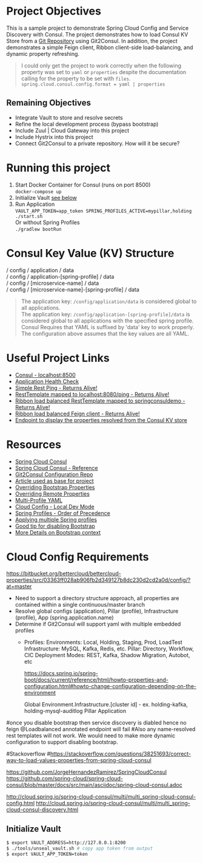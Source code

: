 # Project Objectives
This is a sample project to demonstrate Spring Cloud Config and Service Discovery with Consul.  The project demonstrates how to load Consul KV Store from a [Git Repository](https://github.com/jmorgan0825/Git2Consul) using Git2Consul. In addition, the project demonstrates a simple Feign client, Ribbon client-side load-balancing, and dynamic property refreshing.

> I could only get the project to work correctly when the following property was set to `yaml` or `properties` despite the documentation calling for the property to be set with `files`.  
  `spring.cloud.consul.config.format = yaml | properties`

## Remaining Objectives
* Integrate Vault to store and resolve secrets
* Refine the local development process (bypass bootstrap)
* Include Zuul | Cloud Gateway into this project
* Include Hystrix into this project
* Connect Git2Consul to a private repository.  How will it be secure?

# Running this project  
1. Start Docker Container for Consul (runs on port 8500)  
`docker-compose up`
2. Initialize Vault
[see below](#initialize-vault)
3. Run Application  
`VAULT_APP_TOKEN=app_token SPRING_PROFILES_ACTIVE=mypillar,holding ./start.sh`  
Or without Spring Profiles  
`./gradlew bootRun`


# Consul Key Value (KV) Structure  

/ config / application / data  
/ config / application-[spring-profile] / data  
/ config / [microservice-name] / data  
/ config / [microservice-name]-[spring-profile] / data  

> The application key: `/config/application/data` is considered global to all applications.  
> The application key: `/config/application-[spring-profile]/data` is considered global to all applications with the specified spring profile.  
> Consul Requires that YAML is suffixed by 'data' key to work properly.  The configuration above assumes that the key values are all YAML.  

# Useful Project Links
* [Consul - localhost:8500](http://localhost:8500)
* [Application Health Check](http://localhost:8080/health)
* [Simple Rest Ping - Returns Alive!](http://localhost:8080/ping)
* [RestTemplate mapped to localhost:8080/ping - Returns Alive!](http://localhost:8080/ping/rest)
* [Ribbon load balanced RestTemplate mapped to springconsuldemo - Returns Alive!](http://localhost:8080/ping/rest/ribbon)
* [Ribbon load balanced Feign client - Returns Alive!](http://localhost:8080/ping/rest/feign)
* [Endpoint to display the properties resolved from the Consul KV store](http://localhost:8080/property)

# Resources
* [Spring Cloud Consul](https://github.com/spring-cloud/spring-cloud-consul/blob/master/docs/src/main/asciidoc/spring-cloud-consul.adoc)
* [Spring Cloud Consul - Reference](http://cloud.spring.io/spring-cloud-consul/multi/multi_spring-cloud-consul-config.html)
* [Git2Consul Configuration Repo](https://github.com/jmorgan0825/Git2Consul)
* [Article used as base for project](http://www.jorgehernandezramirez.com/2017/09/02/spring-cloud-consul-ribbon-feign/)
* [Overriding Bootstrap Properties](http://cloud.spring.io/spring-cloud-static/spring-cloud.html#overriding-bootstrap-properties)
* [Overriding Remote Properties](https://stackoverflow.com/questions/43800256/how-spring-cloud-config-use-local-property-override-remote-property)
* [Multi-Profile YAML](https://docs.spring.io/spring-boot/docs/current/reference/html/boot-features-external-config.html#boot-features-external-config-multi-profile-yaml)
* [Cloud Config - Local Dev Mode](https://stackoverflow.com/questions/43636201/spring-cloud-config-in-local-dev-mode)
* [Spring Profiles - Order of Precedence](https://stackoverflow.com/questions/23617831/what-is-the-order-of-precedence-when-there-are-multiple-springs-environment-pro)
* [Applying multiple Spring profiles](https://stackoverflow.com/questions/32832734/applying-multiple-spring-profiles-to-a-single-configuration-class)
* [Good tip for disabling Bootstrap](https://github.com/spring-cloud/spring-cloud-consul/issues/147)
* [More Details on Bootstrap context](http://cloud.spring.io/spring-cloud-static/spring-cloud.html#_the_bootstrap_application_context)


# Cloud Config Requirements
https://bitbucket.org/bettercloud/bettercloud-properties/src/03363ff028ab906fb2d349127b8dc230d2cd2a0d/config/?at=master
* Need to support a directory structure approach, all properties are contained within a single continuous/master branch
* Resolve global configs (application), Pillar (profile), Infrastructure (profile), App (spring.application.name)
* Determine if Git2Consul will support yaml with multiple embedded profiles
  - Profiles:
    Environments: Local, Holding, Staging, Prod, LoadTest
    Infrastructure: MySQL, Kafka, Redis, etc.
    Pillar: Directory, Workflow, CIC
    Deployment Modes: REST, Kafka, Shadow Migration, Autobot, etc

    
    https://docs.spring.io/spring-boot/docs/current/reference/html/howto-properties-and-configuration.html#howto-change-configuration-depending-on-the-environment

    Global
    Environment.Infrastructure.[cluster id] - ex. holding-kafka, holding-mysql-auditlog
    Pillar
    Application


#once you disable bootstrap then service discovery is diabled hence no feign @Loadbalanced annotated endpoint will fail
#Also any name-resolved rest templates will not work.  We would need to make more dynamic configuration to support disabling bootstrap.

#Stackoverflow
#https://stackoverflow.com/questions/38251693/correct-way-to-load-values-properties-from-spring-cloud-consul

https://github.com/JorgeHernandezRamirez/SpringCloudConsul
https://github.com/spring-cloud/spring-cloud-consul/blob/master/docs/src/main/asciidoc/spring-cloud-consul.adoc

http://cloud.spring.io/spring-cloud-consul/multi/multi_spring-cloud-consul-config.html
http://cloud.spring.io/spring-cloud-consul/multi/multi_spring-cloud-consul-discovery.html

## Initialize Vault

```bash
$ export VAULT_ADDRESS=http://127.0.0.1:8200
$ ./tools/unseal_vault.sh # copy app token from output
$ export VAULT_APP_TOKEN=token
```
